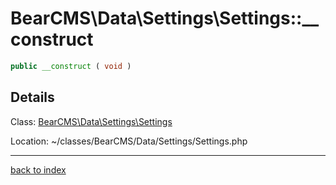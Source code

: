 # BearCMS\Data\Settings\Settings::__construct

```php
public __construct ( void )
```

## Details

Class: [BearCMS\Data\Settings\Settings](bearcms.data.settings.settings.class.md)

Location: ~/classes/BearCMS/Data/Settings/Settings.php

---

[back to index](index.md)

